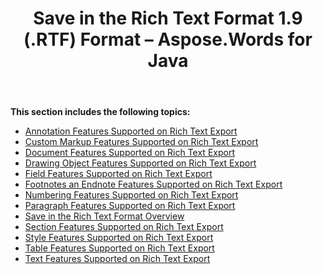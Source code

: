 ﻿---
title: Save in the Rich Text Format 1.9 (.RTF) Format – Aspose.Words for Java
articleTitle: Save in the Rich Text Format 1.9 (.RTF) Format
linktitle: Save in the Rich Text Format 1.9 (.RTF) Format
description: "Work with various features supported when saving to Rich Text format."
type: docs
weight: 150
url: /java/save-in-the-rich-text-format-1-9-rtf-format/
---

**This section includes the following topics:** 

- [Annotation Features Supported on Rich Text Export](/words/java/annotation-features-supported-on-rich-text-export/)
- [Custom Markup Features Supported on Rich Text Export](/words/java/custom-markup-features-supported-on-rich-text-export/)
- [Document Features Supported on Rich Text Export](/words/java/document-features-supported-on-rich-text-export/)
- [Drawing Object Features Supported on Rich Text Export](/words/java/drawing-object-features-supported-on-rich-text-export/)
- [Field Features Supported on Rich Text Export](/words/java/field-features-supported-on-rich-text-export/)
- [Footnotes an Endnote Features Supported on Rich Text Export](/words/java/footnotes-and-endnote-features-supported-on-rich-text-export/)
- [Numbering Features Supported on Rich Text Export](/words/java/numbering-features-supported-on-rich-text-export/)
- [Paragraph Features Supported on Rich Text Export](/words/java/paragraph-features-supported-on-rich-text-export/)
- [Save in the Rich Text Format Overview](/words/java/save-in-the-rich-text-format-overview/)
- [Section Features Supported on Rich Text Export](/words/java/section-features-supported-on-rich-text-export/)
- [Style Features Supported on Rich Text Export](/words/java/style-features-supported-on-rich-text-export/)
- [Table Features Supported on Rich Text Export](/words/java/table-features-supported-on-rich-text-export/)
- [Text Features Supported on Rich Text Export](/words/java/text-features-supported-on-rich-text-export/)
